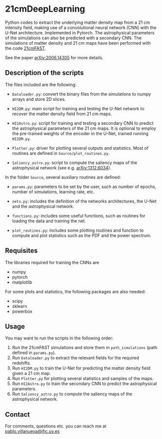# 21cmDeepLearning

Python codes to extract the underlying matter density map from a 21 cm intensity field, making use of a convolutional neural network (CNN) with the U-Net architecture. Implemented in Pytorch. The astrophysical parameters of the simulations can also be predicted with a secondary CNN. The simulations of matter density and 21 cm maps have been performed with the code [21cmFAST](https://github.com/andreimesinger/21cmFAST/commits/master).

See the paper [arXiv:2006.14305](https://arxiv.org/abs/2006.14305) for more details.

## Description of the scripts

The files included are the following:

* `Dataloader.py`: convert the binary files from the simulations to numpy arrays and store 2D slices.

* `HI2DM.py`: main script for training and testing the U-Net network to recover the matter density field from 21 cm maps.

* `HI2Astro.py`: script for training and testing a secondary CNN to predict the astrophysical parameters of the 21 cm maps. It is optional to employ the pre-trained weights of the encoder in the U-Net, trained running `HI2DM.py`. 

* `Plotter.py`: driver for plotting several outputs and statistics. Most of routines are defined in `Source/plot_routines.py`.

* `Saliency_astro.py`: script to compute the saliency maps of the astrophysical network (see e.g. [arXiv:1312.6034](https://arxiv.org/abs/1312.6034)).

In the folder `Source`, several auxiliary routines are defined:

* `params.py`: parameters to be set by the user, such as number of epochs, number of simulations, learning rate, etc.

* `nets.py`: includes the definition of the networks architectures, the U-Net and the astrophysical network.

* `functions.py`: includes some useful functions, such as routines for loading the data and training the net.

* `plot_routines.py`: includes some plotting routines and function to compute and plot statistics such as the PDF and the power spectrum.

## Requisites

The libraries required for training the CNNs are
* numpy
* pytorch
* matplotlib

For some plots and statistics, the following packages are also needed:
* scipy
* sklearn
* powerbox

## Usage

You may want to run the scripts in the following order:
1. Run the 21cmFAST simulations and store them in `path_simulations` (path defined in `params.py`).
2. Run `Dataloader.py` to extract the relevant fields for the required redshifts.
3. Run `HI2DM.py` to train the U-Net for predicting the matter density field given a 21 cm map.
4. Run `Plotter.py` for plotting several statistics and samples of the maps.
5. Run `HI2Astro.py` to train the secondary CNN to predict the astrophysical parameters.
6. Run `Saliency_astro.py` to compute the saliency maps of the astrophysical network.

## Contact

For comments, questions etc. you can reach me at <pablo.villanueva@ific.uv.es>
